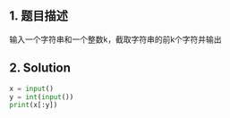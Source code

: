 ## 1. 题目描述

输入一个字符串和一个整数k，截取字符串的前k个字符并输出



## 2. Solution

```python
x = input()
y = int(input())
print(x[:y])
```


